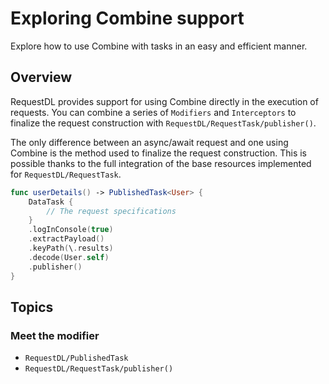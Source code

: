 # Exploring Combine support

Explore how to use Combine with tasks in an easy and efficient manner.

## Overview

RequestDL provides support for using Combine directly in the execution of requests. You can combine a series of `Modifiers` and `Interceptors` to finalize the request construction with ``RequestDL/RequestTask/publisher()``.

The only difference between an async/await request and one using Combine is the method used to finalize the request construction. This is possible thanks to the full integration of the base resources implemented for ``RequestDL/RequestTask``.

```swift
func userDetails() -> PublishedTask<User> {
    DataTask {
        // The request specifications
    }
    .logInConsole(true)
    .extractPayload()
    .keyPath(\.results)
    .decode(User.self)
    .publisher()
}
```

## Topics

### Meet the modifier

- ``RequestDL/PublishedTask``
- ``RequestDL/RequestTask/publisher()``
